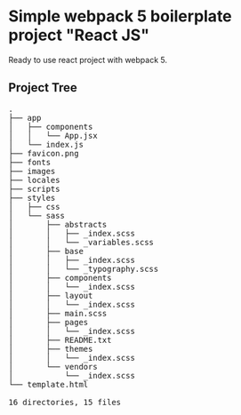 # Simple webpack 5 boilerplate project "React JS"

Ready to use react project with webpack 5.

## Project Tree

<pre>
.
├── app
│   ├── components
│   │   └── App.jsx
│   └── index.js
├── favicon.png
├── fonts
├── images
├── locales
├── scripts
├── styles
│   ├── css
│   └── sass
│       ├── abstracts
│       │   ├── _index.scss
│       │   └── _variables.scss
│       ├── base
│       │   ├── _index.scss
│       │   └── _typography.scss
│       ├── components
│       │   └── _index.scss
│       ├── layout
│       │   └── _index.scss
│       ├── main.scss
│       ├── pages
│       │   └── _index.scss
│       ├── README.txt
│       ├── themes
│       │   └── _index.scss
│       └── vendors
│           └── _index.scss
└── template.html

16 directories, 15 files
</pre>